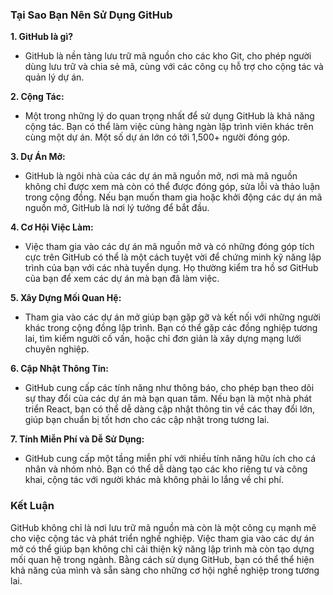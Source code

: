 ### Tại Sao Bạn Nên Sử Dụng GitHub

**1. GitHub là gì?**
- GitHub là nền tảng lưu trữ mã nguồn cho các kho Git, cho phép người dùng lưu trữ và chia sẻ mã, cùng với các công cụ hỗ trợ cho cộng tác và quản lý dự án.

**2. Cộng Tác:**
- Một trong những lý do quan trọng nhất để sử dụng GitHub là khả năng cộng tác. Bạn có thể làm việc cùng hàng ngàn lập trình viên khác trên cùng một dự án. Một số dự án lớn có tới 1,500+ người đóng góp.

**3. Dự Án Mở:**
- GitHub là ngôi nhà của các dự án mã nguồn mở, nơi mà mã nguồn không chỉ được xem mà còn có thể được đóng góp, sửa lỗi và thảo luận trong cộng đồng. Nếu bạn muốn tham gia hoặc khởi động các dự án mã nguồn mở, GitHub là nơi lý tưởng để bắt đầu.

**4. Cơ Hội Việc Làm:**
- Việc tham gia vào các dự án mã nguồn mở và có những đóng góp tích cực trên GitHub có thể là một cách tuyệt vời để chứng minh kỹ năng lập trình của bạn với các nhà tuyển dụng. Họ thường kiểm tra hồ sơ GitHub của bạn để xem các dự án mà bạn đã làm việc.

**5. Xây Dựng Mối Quan Hệ:**
- Tham gia vào các dự án mở giúp bạn gặp gỡ và kết nối với những người khác trong cộng đồng lập trình. Bạn có thể gặp các đồng nghiệp tương lai, tìm kiếm người cố vấn, hoặc chỉ đơn giản là xây dựng mạng lưới chuyên nghiệp.

**6. Cập Nhật Thông Tin:**
- GitHub cung cấp các tính năng như thông báo, cho phép bạn theo dõi sự thay đổi của các dự án mà bạn quan tâm. Nếu bạn là một nhà phát triển React, bạn có thể dễ dàng cập nhật thông tin về các thay đổi lớn, giúp bạn chuẩn bị tốt hơn cho các cập nhật trong tương lai.

**7. Tính Miễn Phí và Dễ Sử Dụng:**
- GitHub cung cấp một tầng miễn phí với nhiều tính năng hữu ích cho cá nhân và nhóm nhỏ. Bạn có thể dễ dàng tạo các kho riêng tư và công khai, cộng tác với người khác mà không phải lo lắng về chi phí.

### Kết Luận
GitHub không chỉ là nơi lưu trữ mã nguồn mà còn là một công cụ mạnh mẽ cho việc cộng tác và phát triển nghề nghiệp. Việc tham gia vào các dự án mở có thể giúp bạn không chỉ cải thiện kỹ năng lập trình mà còn tạo dựng mối quan hệ trong ngành. Bằng cách sử dụng GitHub, bạn có thể thể hiện khả năng của mình và sẵn sàng cho những cơ hội nghề nghiệp trong tương lai.
